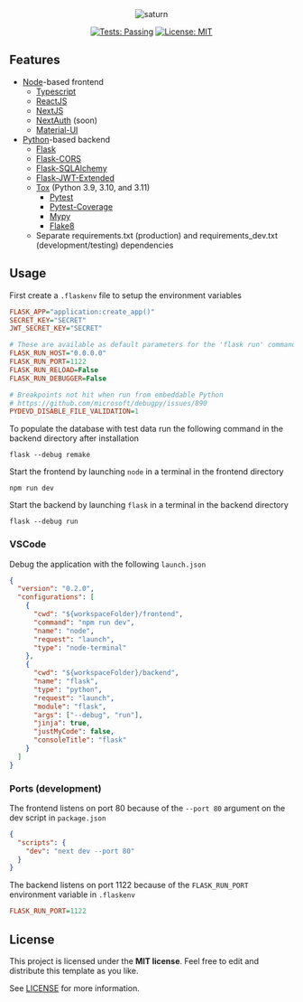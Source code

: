<div align="center">

<img src="https://i.imgur.com/ZGk0J78.png" title="saturn">

[![Tests: Passing](https://img.shields.io/badge/Tests-Passing-forestgreen.svg)](https://github.com/pcsagan/tethys/blob/main/tox.ini)
[![License: MIT](https://img.shields.io/badge/License-MIT-blue.svg)](https://github.com/pcsagan/tethys/blob/main/LICENSE)

</div>

## Features
* [Node](https://github.com/nodejs/node)-based frontend
  * [Typescript](https://github.com/microsoft/TypeScript)
  * [ReactJS](https://github.com/facebook/react)
  * [NextJS](https://github.com/vercel/next.js)
  * [NextAuth](https://github.com/nextauthjs/next-auth) (soon)
  * [Material-UI](https://github.com/mui/material-ui)
* [Python](https://www.python.org/)-based backend
  * [Flask](https://github.com/pallets/flask)
  * [Flask-CORS](https://github.com/corydolphin/flask-cors)
  * [Flask-SQLAlchemy](https://github.com/pallets-eco/flask-sqlalchemy)
  * [Flask-JWT-Extended](https://github.com/vimalloc/flask-jwt-extended)
  * [Tox](https://github.com/tox-dev/tox) (Python 3.9, 3.10, and 3.11)
    * [Pytest](https://github.com/pytest-dev/pytest)
    * [Pytest-Coverage](https://github.com/pytest-dev/pytest-cov)
    * [Mypy](https://github.com/python/mypy)
    * [Flake8](https://github.com/PyCQA/flake8)
  * Separate requirements.txt (production) and requirements_dev.txt (development/testing) dependencies

## Usage
First create a `.flaskenv` file to setup the environment variables

```ini
FLASK_APP="application:create_app()"
SECRET_KEY="SECRET"
JWT_SECRET_KEY="SECRET"

# These are available as default parameters for the 'flask run' command
FLASK_RUN_HOST="0.0.0.0"
FLASK_RUN_PORT=1122
FLASK_RUN_RELOAD=False
FLASK_RUN_DEBUGGER=False

# Breakpoints not hit when run from embeddable Python
# https://github.com/microsoft/debugpy/issues/890
PYDEVD_DISABLE_FILE_VALIDATION=1
```

To populate the database with test data run the following command in the backend directory after installation

```
flask --debug remake
```


Start the frontend by launching `node` in a terminal in the frontend directory

```
npm run dev
```

Start the backend by launching `flask` in a terminal in the backend directory

```
flask --debug run
```

### VSCode
Debug the application with the following `launch.json`

```json
{
  "version": "0.2.0",
  "configurations": [
    {
      "cwd": "${workspaceFolder}/frontend",
      "command": "npm run dev",
      "name": "node",
      "request": "launch",
      "type": "node-terminal"
    },
    {
      "cwd": "${workspaceFolder}/backend",
      "name": "flask",
      "type": "python",
      "request": "launch",
      "module": "flask",
      "args": ["--debug", "run"],
      "jinja": true,
      "justMyCode": false,
      "consoleTitle": "flask"
    }
  ]
}
````

### Ports (development)

The frontend listens on port 80 because of the `--port 80` argument on the dev script in `package.json`

```json
{
  "scripts": {
    "dev": "next dev --port 80"
  }
}
```

The backend listens on port 1122 because of the `FLASK_RUN_PORT` environment variable in `.flaskenv`

```ini
FLASK_RUN_PORT=1122
```

## License

This project is licensed under the **MIT license**. Feel free to edit and distribute this template as you like.

See [LICENSE](LICENSE) for more information.
